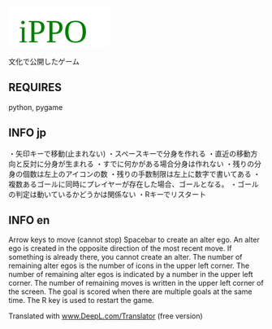 <img src="https://raw.githubusercontent.com/ForestSeo/iPPO/c68a80f2c5822657309719171f7fd4aad0912139/title.svg"/>

文化で公開したゲーム

## REQUIRES
python, pygame


## INFO jp
・矢印キーで移動(止まれない)
・スペースキーで分身を作れる
・直近の移動方向と反対に分身が生まれる
・すでに何かがある場合分身は作れない
・残りの分身の個数は左上のアイコンの数
・残りの手数制限は左上に数字で書いてある
・複数あるゴールに同時にプレイヤーが存在した場合、ゴールとなる。
・ゴールの判定は動いているかどうかは関係ない
・Rキーでリスタート


## INFO en
Arrow keys to move (cannot stop)
Spacebar to create an alter ego.
An alter ego is created in the opposite direction of the most recent move.
If something is already there, you cannot create an alter.
The number of remaining alter egos is the number of icons in the upper left corner.
The number of remaining alter egos is indicated by a number in the upper left corner.
The number of remaining moves is written in the upper left corner of the screen.
The goal is scored when there are multiple goals at the same time.
The R key is used to restart the game.

Translated with www.DeepL.com/Translator (free version)
